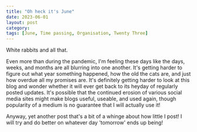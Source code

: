 ```yaml
---
title: "Oh heck it's June"
date: 2023-06-01
layout: post
category:
tags: [June, Time passing, Organisation, Twenty Three]
---
```


White rabbits and all that. 

Even more than during the pandemic, I'm feeling these days like the days, weeks, and months are all blurring into one another. It's getting harder to figure out what year something happened, how the old the cats are, and just how overdue all my promises are. It's definitely getting harder to look at this blog and wonder whether it will ever get back to its heyday of regularly posted updates. It's possible that the continued erosion of various social media sites might make blogs useful, useable, and used again, though popularity of a medium is no guarantee that I will actually use it!

Anyway, yet another post that's a bit of a whinge about how little I post! I will try and do better on whatever day 'tomorrow' ends up being! 
